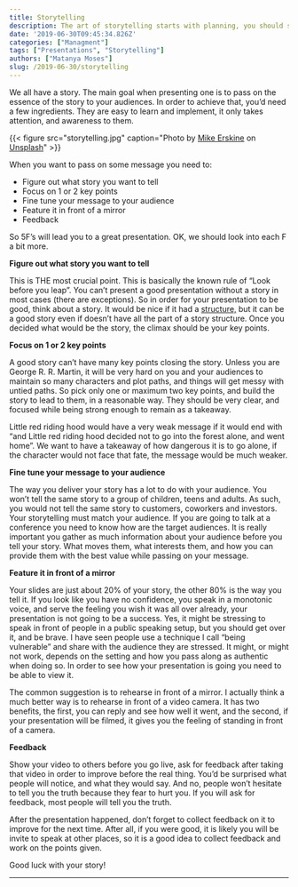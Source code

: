 ```yaml
---
title: Storytelling
description: The art of storytelling starts with planning, you should share your stories with the world
date: '2019-06-30T09:45:34.826Z'
categories: ["Managment"]
tags: ["Presentations", "Storytelling"]
authors: ["Matanya Moses"]
slug: /2019-06-30/storytelling
---
```


We all have a story. The main goal when presenting one is to pass on the essence of the story to your audiences. In order to achieve that, you’d need a few ingredients. They are easy to learn and implement, it only takes attention, and awareness to them.

{{< figure src="storytelling.jpg" caption="Photo by [Mike Erskine](https://unsplash.com/@mikejerskine) on [Unsplash](https://unsplash.com)" >}}

When you want to pass on some message you need to:

-   Figure out what story you want to tell
-   Focus on 1 or 2 key points
-   Fine tune your message to your audience
-   Feature it in front of a mirror
-   Feedback

So 5F’s will lead you to a great presentation. OK, we should look into each F a bit more.

**Figure out what story you want to tell**

This is THE most crucial point. This is basically the known rule of “Look before you leap”. You can’t present a good presentation without a story in most cases (there are exceptions). So in order for your presentation to be good, think about a story. It would be nice if it had a [structure,](https://writingcooperative.com/fundamentals-of-story-structure-e199f131a891) but it can be a good story even if doesn’t have all the part of a story structure. Once you decided what would be the story, the climax should be your key points.

**Focus on 1 or 2 key points**

A good story can’t have many key points closing the story. Unless you are George R. R. Martin, it will be very hard on you and your audiences to maintain so many characters and plot paths, and things will get messy with untied paths. So pick only one or maximum two key points, and build the story to lead to them, in a reasonable way. They should be very clear, and focused while being strong enough to remain as a takeaway.

Little red riding hood would have a very weak message if it would end with “and Little red riding hood decided not to go into the forest alone, and went home”. We want to have a takeaway of how dangerous it is to go alone, if the character would not face that fate, the message would be much weaker.

**Fine tune your message to your audience**

The way you deliver your story has a lot to do with your audience. You won’t tell the same story to a group of children, teens and adults. As such, you would not tell the same story to customers, coworkers and investors. Your storytelling must match your audience. If you are going to talk at a conference you need to know how are the target audiences. It is really important you gather as much information about your audience before you tell your story. What moves them, what interests them, and how you can provide them with the best value while passing on your message.

**Feature it in front of a mirror**

Your slides are just about 20% of your story, the other 80% is the way you tell it. If you look like you have no confidence, you speak in a monotonic voice, and serve the feeling you wish it was all over already, your presentation is not going to be a success. Yes, it might be stressing to speak in front of people in a public speaking setup, but you should get over it, and be brave. I have seen people use a technique I call “being vulnerable” and share with the audience they are stressed. It might, or might not work, depends on the setting and how you pass along as authentic when doing so. In order to see how your presentation is going you need to be able to view it.

The common suggestion is to rehearse in front of a mirror. I actually think a much better way is to rehearse in front of a video camera. It has two benefits, the first, you can reply and see how well it went, and the second, if your presentation will be filmed, it gives you the feeling of standing in front of a camera.

**Feedback**

Show your video to others before you go live, ask for feedback after taking that video in order to improve before the real thing. You’d be surprised what people will notice, and what they would say. And no, people won’t hesitate to tell you the truth because they fear to hurt you. If you will ask for feedback, most people will tell you the truth.

After the presentation happened, don’t forget to collect feedback on it to improve for the next time. After all, if you were good, it is likely you will be invite to speak at other places, so it is a good idea to collect feedback and work on the points given.

Good luck with your story!

---
